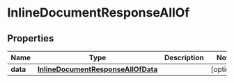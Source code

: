 

# InlineDocumentResponseAllOf

## Properties

Name | Type | Description | Notes
------------ | ------------- | ------------- | -------------
**data** | [**InlineDocumentResponseAllOfData**](InlineDocumentResponseAllOfData.md) |  |  [optional]




